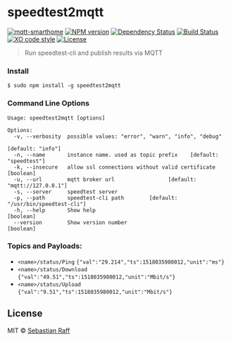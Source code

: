 # speedtest2mqtt

[![mqtt-smarthome](https://img.shields.io/badge/mqtt-smarthome-blue.svg)](https://github.com/mqtt-smarthome/mqtt-smarthome)
[![NPM version](https://badge.fury.io/js/speedtest2mqtt.svg)](http://badge.fury.io/js/speedtest2mqtt)
[![Dependency Status](https://img.shields.io/gemnasium/hobbyquaker/speedtest2mqtt.svg?maxAge=2592000)](https://gemnasium.com/github.com/hobbyquaker/speedtest2mqtt)
[![Build Status](https://travis-ci.org/hobbyquaker/speedtest2mqtt.svg?branch=master)](https://travis-ci.org/hobbyquaker/speedtest2mqtt)
[![XO code style](https://img.shields.io/badge/code_style-XO-5ed9c7.svg)](https://github.com/sindresorhus/xo)
[![License][mit-badge]][mit-url]

> Run speedtest-cli and publish results via MQTT

### Install

`$ sudo npm install -g speedtest2mqtt`


### Command Line Options

``` 
Usage: speedtest2mqtt [options]

Options:
  -v, --verbosity  possible values: "error", "warn", "info", "debug"
                                                               [default: "info"]
  -n, --name       instance name. used as topic prefix    [default: "speedtest"]
  -k, --insecure   allow ssl connections without valid certificate     [boolean]
  -u, --url        mqtt broker url                 [default: "mqtt://127.0.0.1"]
  -s, --server     speedtest server
  -p, --path       speedtest-cli path        [default: "/usr/bin/speedtest-cli"]
  -h, --help       Show help                                           [boolean]
  --version        Show version number                                 [boolean]

```


### Topics and Payloads:

* `<name>/status/Ping` `{"val":"29.214","ts":1518035980012,"unit":"ms"}`
* `<name>/status/Download` `{"val":"49.51","ts":1518035980012,"unit":"Mbit/s"}`
* `<name>/status/Upload` `{"val":"9.51","ts":1518035980012,"unit":"Mbit/s"}`


## License

MIT © [Sebastian Raff](https://github.com/hobbyquaker)

[mit-badge]: https://img.shields.io/badge/License-MIT-blue.svg?style=flat
[mit-url]: LICENSE
